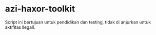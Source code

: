 # azi-haxor-toolkit
Script ini bertujuan untuk pendidikan dan testing, tidak di anjurkan untuk aktifitas ilegal!.

